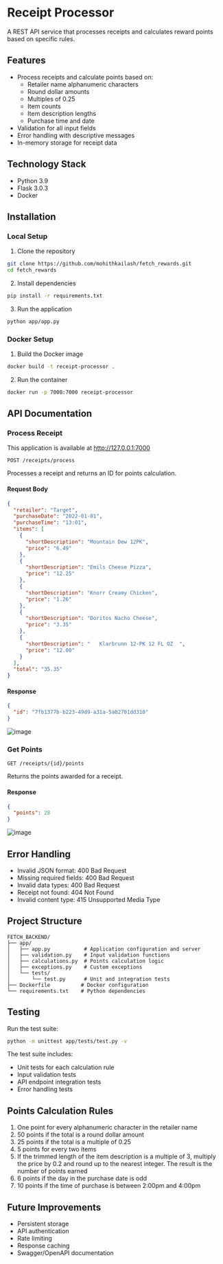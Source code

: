 # Receipt Processor

A REST API service that processes receipts and calculates reward points based on specific rules.

## Features

- Process receipts and calculate points based on:
  - Retailer name alphanumeric characters
  - Round dollar amounts
  - Multiples of 0.25
  - Item counts
  - Item description lengths
  - Purchase time and date
- Validation for all input fields
- Error handling with descriptive messages
- In-memory storage for receipt data

## Technology Stack

- Python 3.9
- Flask 3.0.3
- Docker

## Installation

### Local Setup

1. Clone the repository

```bash
git clone https://github.com/mohithkailash/fetch_rewards.git
cd fetch_rewards
```

2. Install dependencies

```bash
pip install -r requirements.txt
```

3. Run the application

```bash
python app/app.py
```

### Docker Setup

1. Build the Docker image

```bash
docker build -t receipt-processor .
```

2. Run the container

```bash
docker run -p 7000:7000 receipt-processor
```

## API Documentation

### Process Receipt

This application is available at http://127.0.0.1:7000

`POST /receipts/process`

Processes a receipt and returns an ID for points calculation.

#### Request Body

```json
{
  "retailer": "Target",
  "purchaseDate": "2022-01-01",
  "purchaseTime": "13:01",
  "items": [
    {
      "shortDescription": "Mountain Dew 12PK",
      "price": "6.49"
    },
    {
      "shortDescription": "Emils Cheese Pizza",
      "price": "12.25"
    },
    {
      "shortDescription": "Knorr Creamy Chicken",
      "price": "1.26"
    },
    {
      "shortDescription": "Doritos Nacho Cheese",
      "price": "3.35"
    },
    {
      "shortDescription": "   Klarbrunn 12-PK 12 FL OZ  ",
      "price": "12.00"
    }
  ],
  "total": "35.35"
}
```

#### Response

```json
{
  "id": "7fb1377b-b223-49d9-a31a-5a02701dd310"
}
```

![image](https://github.com/user-attachments/assets/2e0bd6f1-4275-4054-bf33-e1991818805d)


### Get Points

`GET /receipts/{id}/points`

Returns the points awarded for a receipt.

#### Response

```json
{
  "points": 28
}
```
![image](https://github.com/user-attachments/assets/536dc4e1-1904-4718-8f0e-d2fd556960ff)


## Error Handling

- Invalid JSON format: 400 Bad Request
- Missing required fields: 400 Bad Request
- Invalid data types: 400 Bad Request
- Receipt not found: 404 Not Found
- Invalid content type: 415 Unsupported Media Type

## Project Structure

```
FETCH_BACKEND/
├── app/
│   ├── app.py           # Application configuration and server
│   ├── validation.py    # Input validation functions
│   ├── calculations.py  # Points calculation logic
│   ├── exceptions.py    # Custom exceptions
│   └── tests/
│       └── test.py      # Unit and integration tests
├── Dockerfile          # Docker configuration
└── requirements.txt    # Python dependencies
```

## Testing

Run the test suite:

```bash
python -m unittest app/tests/test.py -v
```

The test suite includes:

- Unit tests for each calculation rule
- Input validation tests
- API endpoint integration tests
- Error handling tests

## Points Calculation Rules

1. One point for every alphanumeric character in the retailer name
2. 50 points if the total is a round dollar amount
3. 25 points if the total is a multiple of 0.25
4. 5 points for every two items
5. If the trimmed length of the item description is a multiple of 3, multiply the price by 0.2 and round up to the nearest integer. The result is the number of points earned
6. 6 points if the day in the purchase date is odd
7. 10 points if the time of purchase is between 2:00pm and 4:00pm

## Future Improvements

- Persistent storage
- API authentication
- Rate limiting
- Response caching
- Swagger/OpenAPI documentation
